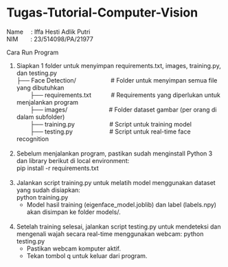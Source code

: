 # Tugas-Tutorial-Computer-Vision

Name &emsp;: Iffa Hesti Adlik Putri <br>
NIM &emsp;&ensp;&nbsp;: 23/514098/PA/21977 <br>

Cara Run Program <br>
1. Siapkan 1 folder untuk menyimpan requirements.txt, images, training.py, dan testing.py <br>
   ├── Face Detection/ &emsp;&emsp;&emsp;&emsp;&emsp;&ensp;# Folder untuk menyimpan semua file yang dibutuhkan <br>
   &nbsp;&nbsp;&nbsp;&nbsp;&nbsp;&nbsp;&nbsp;&nbsp;├── requirements.txt &emsp;&emsp;&emsp;# Requirements yang diperlukan untuk menjalankan program <br>
   &nbsp;&nbsp;&nbsp;&nbsp;&nbsp;&nbsp;&nbsp;&nbsp;├── images/  &emsp;&emsp;&emsp;&emsp;&emsp;&ensp;&nbsp;&nbsp;&nbsp; # Folder dataset gambar (per orang di dalam subfolder) <br>
   &nbsp;&nbsp;&nbsp;&nbsp;&nbsp;&nbsp;&nbsp;&nbsp;├── training.py &emsp;&emsp;&emsp;&emsp;&emsp;&ensp;# Script untuk training model <br>
   &nbsp;&nbsp;&nbsp;&nbsp;&nbsp;&nbsp;&nbsp;&nbsp;├── testing.py &emsp;&emsp;&emsp;&emsp;&emsp;&nbsp;&nbsp; # Script untuk real-time face recognition <br> <br>
2. Sebelum menjalankan program, pastikan sudah menginstall Python 3 dan library berikut di local environment: <br>
   pip install -r requirements.txt <br> <br>
3. Jalankan script training.py untuk melatih model menggunakan dataset yang sudah disiapkan: <br>
   python training.py <br>
   - Model hasil training (eigenface_model.joblib) dan label (labels.npy) akan disimpan ke folder models/. <br> <br>
4. Setelah training selesai, jalankan script testing.py untuk mendeteksi dan mengenali wajah secara real-time menggunakan webcam:
   python testing.py <br>
   - Pastikan webcam komputer aktif. <br>
   - Tekan tombol q untuk keluar dari program. <br>
